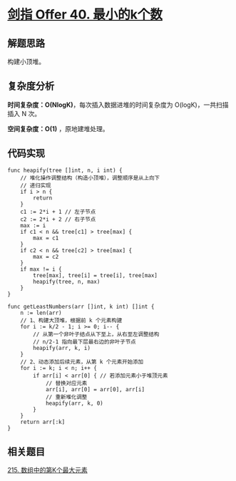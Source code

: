 # [剑指 Offer 40. 最小的k个数](https://leetcode-cn.com/problems/zui-xiao-de-kge-shu-lcof/)

## 解题思路

构建小顶堆。

## 复杂度分析

**时间复杂度：O(NlogK)**，每次插入数据进堆的时间复杂度为 O(logK)，一共扫描插入 N 次。

**空间复杂度：O(1)** ，原地建堆处理。

## 代码实现

```golang
func heapify(tree []int, n, i int) {
	// 堆化操作调整结构（构造小顶堆），调整顺序是从上向下
	// 递归实现
	if i > n {
		return
	}
	c1 := 2*i + 1 // 左子节点
	c2 := 2*i + 2 // 右子节点
	max := i
	if c1 < n && tree[c1] > tree[max] {
		max = c1
	}
	if c2 < n && tree[c2] > tree[max] {
		max = c2
	}
	if max != i {
		tree[max], tree[i] = tree[i], tree[max]
		heapify(tree, n, max)
	}
}

func getLeastNumbers(arr []int, k int) []int {
	n := len(arr)
	// 1、构建大顶堆，根据前 k 个元素构建
	for i := k/2 - 1; i >= 0; i-- {
		// 从第一个非叶子结点从下至上，从右至左调整结构
		// n/2-1 指向最下层最右边的非叶子节点
		heapify(arr, k, i)
	}
	// 2、动态添加后续元素，从第 k 个元素开始添加
	for i := k; i < n; i++ {
		if arr[i] < arr[0] { // 若添加元素小于堆顶元素
			// 替换对应元素
			arr[i], arr[0] = arr[0], arr[i]
			// 重新堆化调整
			heapify(arr, k, 0)
		}
	}
	return arr[:k]
}
```

## 相关题目

[215. 数组中的第K个最大元素](https://github.com/WTongStudio/LeetCode/blob/master/数据结构/堆/215.%20数组中的第K个最大元素.md)